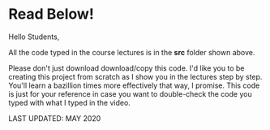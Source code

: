 # Read Below!

Hello Students,

All the code typed in the course lectures is in the <strong>src</strong> folder shown above. 

Please don't just download download/copy this code. I'd like you to be creating this project from scratch as I show you in the lectures step by step. You'll learn a bazillion times more effectively that way, I promise. This code is just for your reference in case you want to double-check the code you typed with what I typed in the video. 


LAST UPDATED: MAY 2020
